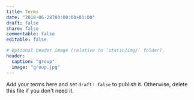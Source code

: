 ```yaml
---
title: Terms
date: "2018-06-28T00:00:00+01:00"
draft: false
share: false
commentable: false
editable: false

# Optional header image (relative to `static/img/` folder).
header:
  caption: "group"
  image: "group.jpg"
---
```


Add your terms here and set `draft: false` to publish it. Otherwise, delete this file if you don't need it.
